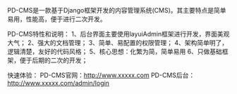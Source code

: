 PD-CMS是一款基于Django框架开发的内容管理系统(CMS)。其主要特点是简单易用，性能高，便于进行二次开发。

PD-CMS特性和说明：
    1、后台界面主要使用layuiAdmin框架进行开发，界面美观大气；
    2、强大的文档管理；
    3、简单、易配置的权限管理；
    4、架构简单明了，逻辑清楚，友好的代码风格；
    5、核心思想：化繁为简，简单易用
    6、只做基础框架，便于后期的二次的开发；

快速体验：
    PD-CMS官网：http://www.xxxxx.com
    PD-CMS后台：http://www.xxxxx.com/admin/login